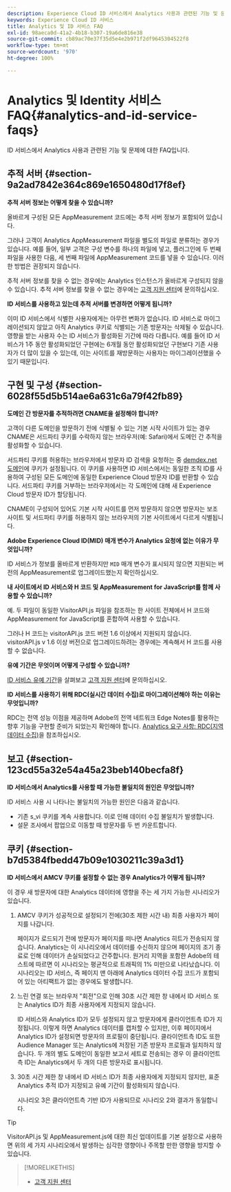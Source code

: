 ```yaml
---
description: Experience Cloud ID 서비스에서 Analytics 사용과 관련된 기능 및 문제에 대한 FAQ입니다.
keywords: Experience Cloud ID 서비스
title: Analytics 및 ID 서비스 FAQ
exl-id: 98aeca0d-41a2-4b18-b307-19a6de816e38
source-git-commit: cb89ac70e37f35d5e4e2b971f2df9645304522f8
workflow-type: tm+mt
source-wordcount: '970'
ht-degree: 100%

---
```


# Analytics 및 Identity 서비스 FAQ{#analytics-and-id-service-faqs}

ID 서비스에서 Analytics 사용과 관련된 기능 및 문제에 대한 FAQ입니다.

## 추적 서버 {#section-9a2ad7842e364c869e1650480d17f8ef}

**추적 서버 정보는 어떻게 찾을 수 있습니까?**

올바르게 구성된 모든 AppMeasurement 코드에는 추적 서버 정보가 포함되어 있습니다.

그러나 고객이 Analytics AppMeasurement 파일을 별도의 파일로 분류하는 경우가 있습니다. 예를 들어, 일부 고객은 구성 변수를 하나의 파일에 넣고, 플러그인에 두 번째 파일을 사용한 다음, 세 번째 파일에 AppMeasurement 코드를 넣을 수 있습니다. 이러한 방법은 권장되지 않습니다.

추적 서버 정보를 찾을 수 없는 경우에는 Analytics 인스턴스가 올바르게 구성되지 않을 수 있습니다. 추적 서버 정보를 찾을 수 없는 경우에는 [고객 지원 센터](https://helpx.adobe.com/kr/marketing-cloud/contact-support.html)에 문의하십시오.

**ID 서비스를 사용하고 있는데 추적 서버를 변경하면 어떻게 됩니까?**

이미 ID 서비스에서 식별한 사용자에게는 아무런 변화가 없습니다. ID 서비스로 마이그레이션되지 않았고 아직 Analytics 쿠키로 식별되는 기존 방문자는 삭제될 수 있습니다. 영향을 받는 사용자 수는 ID 서비스가 활성화된 기간에 따라 다릅니다. 예를 들어 ID 서비스가 1주 동안 활성화되었던 구현에는 6개월 동안 활성화되었던 구현보다 기존 사용자가 더 많이 있을 수 있는데, 이는 사이트를 재방문하는 사용자는 마이그레이션했을 수 있기 때문입니다.

## 구현 및 구성 {#section-6028f55d5b514ae6a631c6a79f42fb89}

**도메인 간 방문자를 추적하려면 CNAME을 설정해야 합니까?**

고객이 다른 도메인을 방문하기 전에 식별될 수 있는 기본 시작 사이트가 있는 경우 CNAME은 서드파티 쿠키를 수락하지 않는 브라우저(예: Safari)에서 도메인 간 추적을 활성화할 수 있습니다.

서드파티 쿠키를 허용하는 브라우저에서 방문자 ID 검색을 요청하는 중 [demdex.net 도메인](https://experienceleague.adobe.com/docs/audience-manager/user-guide/reference/demdex-calls.html?lang=ko-KR)에 쿠키가 설정됩니다. 이 쿠키를 사용하면 ID 서비스에서는 동일한 조직 ID를 사용하여 구성된 모든 도메인에 동일한 Experience Cloud 방문자 ID를 반환할 수 있습니다. 서드파티 쿠키를 거부하는 브라우저에서는 각 도메인에 대해 새 Experience Cloud 방문자 ID가 할당됩니다.

CNAME이 구성되어 있어도 기본 시작 사이트를 먼저 방문하지 않으면 방문자는 보조 사이트 및 서드파티 쿠키를 허용하지 않는 브라우저의 기본 사이트에서 다르게 식별됩니다.

**Adobe Experience Cloud ID(MID) 매개 변수가 Analytics 요청에 없는 이유가 무엇입니까?**

ID 서비스가 정보를 올바르게 반환하지만 `MID` 매개 변수가 표시되지 않으면 지원되는 버전의 AppMeasurement로 업그레이드했는지 확인하십시오.

**내 사이트에서 ID 서비스와 H 코드 및 AppMeasurement for JavaScript를 함께 사용할 수 있습니까?**

예. 두 파일이 동일한 VisitorAPI.js 파일을 참조하는 한 사이트 전체에서 H 코드와 AppMeasurement for JavaScript를 혼합하여 사용할 수 있습니다.

그러나 H 코드는 visitorAPI.js 코드 버전 1.6 이상에서 지원되지 않습니다. visitorAPI.js v 1.6 이상 버전으로 업그레이드하려는 경우에는 계속해서 H 코드를 사용할 수 없습니다.

**유예 기간은 무엇이며 어떻게 구성할 수 있습니까?**

[ID 서비스 유예 기간](../reference/analytics-reference/grace-period.md)을 살펴보고 [고객 지원 센터](https://helpx.adobe.com/kr/marketing-cloud/contact-support.html)에 문의하십시오.

**ID 서비스를 사용하기 위해 RDC(실시간 데이터 수집)로 마이그레이션해야 하는 이유는 무엇입니까?**

RDC는 전역 성능 이점을 제공하며 Adobe의 전역 네트워크 Edge Notes를 활용하는 향후 기능을 구현할 준비가 되었는지 확인해야 합니다. [Analytics 요구 사항: RDC(지역 데이터 수집)](../reference/requirements.md#section-7d04bb013bc84a25bae3b148bc0ca25f)을 참조하십시오.

## 보고 {#section-123cd55a32e54a45a23beb140becfa8f}

**ID 서비스에서 Analytics를 사용할 때 가능한 불일치의 원인은 무엇입니까?**

ID 서비스 사용 시 나타나는 불일치의 가능한 원인은 다음과 같습니다.

* 기존 s_vi 쿠키를 계속 사용합니다. 이로 인해 데이터 수집 불일치가 발생합니다.
* 설문 조사에서 팝업으로 이동할 때 방문자를 두 번 카운트합니다.

## 쿠키 {#section-b7d5384fbedd47b09e1030211c39a3d1}

**ID 서비스에서 AMCV 쿠키를 설정할 수 없는 경우 Analytics가 어떻게 됩니까?**

이 경우 새 방문자에 대한 Analytics 데이터에 영향을 주는 세 가지 가능한 시나리오가 있습니다.

1. AMCV 쿠키가 성공적으로 설정되기 전에(30초 제한 시간 내) 최종 사용자가 페이지를 나갑니다.

   페이지가 로드되기 전에 방문자가 페이지를 떠나면 Analytics 히트가 전송되지 않습니다. Analytics는 이 시나리오에서 데이터를 수신하지 않으며 페이지의 조기 종료로 인해 데이터가 손실되었다고 간주합니다. 원거리 지역을 포함한 Adobe의 테스트에 따르면 이 시나리오는 평균적으로 트래픽의 1% 미만으로 나타났습니다. 이 시나리오는 ID 서비스, 즉 페이지 맨 아래에 Analytics 데이터 수집 코드가 포함되어 있는 아티팩트가 없는 경우에도 발생합니다.

1. 느린 연결 또는 브라우저 &quot;회전&quot;으로 인해 30초 시간 제한 창 내에서 ID 서비스 또는 Analytics ID가 최종 사용자에게 지정되지 않습니다.

   ID 서비스와 Analytics ID가 모두 설정되지 않고 방문자에게 클라이언트측 ID가 지정됩니다. 이렇게 하면 Analytics 데이터를 캡처할 수 있지만, 이후 페이지에서 Analytics ID가 설정되면 방문자의 프로필이 중단됩니다. 클라이언트측 ID도 또한 Audience Manager 또는 Analytics에 저장된 기존 방문자 프로필과 일치하지 않습니다. 두 개의 별도 도메인이 동일한 보고서 세트로 전송되는 경우 이 클라이언트측 ID는 Analytics에서 두 개의 다른 방문자로 표시됩니다.

1. 30초 시간 제한 창 내에서 ID 서비스 ID가 최종 사용자에게 지정되지 않지만, 표준 Analytics 추적 ID가 지정되고 유예 기간이 활성화되지 않습니다.

   시나리오 3은 클라이언트측 기반 ID가 사용되므로 시나리오 2와 결과가 동일합니다.

>[!TIP]
>
>VisitorAPI.js 및 AppMeasurement.js에 대한 최신 업데이트를 기본 설정으로 사용하면 위의 세 가지 시나리오에서 발생하는 심각한 영향이나 주목할 만한 영향을 방지할 수 있습니다.

>[!MORELIKETHIS]
>
>* [고객 지원 센터](https://helpx.adobe.com/kr/marketing-cloud/contact-support.html)

